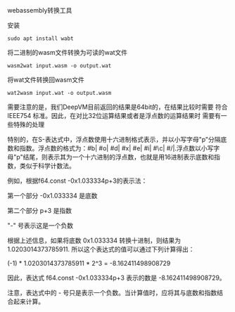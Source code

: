 webassembly转换工具

安装

```
sudo apt install wabt

```

将二进制的wasm文件转换为可读的wat文件

```
wasm2wat input.wasm -o output.wat
```

将wat文件转换回wasm文件

```
wat2wasm input.wat -o output.wasm
```

需要注意的是，我们DeepVM目前返回的结果是64bit的，在结果比较时需要
符合 IEEE754 标准。因此，在对比32位运算结果或者是浮点数的运算结果时
需要有一些特殊的处理

特别的，在S-表达式中，浮点数使用十六进制格式表示，并以小写字母"p"分隔底数和指数。浮点数的格式为：#b| #o| #d| #x| #e| #i| #\c| #\/|.浮点数以小写字母"p"结尾，则表示其为一个十六进制的浮点数，也就是用16进制表示底数和指数，类似于科学计数法。

例如，根据f64.const -0x1.033334p+3的表示法：

第一个部分 -0x1.033334 是底数

第二个部分 p+3 是指数

"-" 号表示这是一个负数

根据上述信息，如果将底数 0x1.033334 转换十进制，则结果为 1.0203014373785911. 所以这个表达式的值可以通过下列计算得出：

(-1) * 1.0203014373785911 * 2^3 = -8.162411498908729

因此，表达式 f64.const -0x1.033334p+3 表示的数是 -8.162411498908729。

注意，表达式中的 - 号只是表示一个负数。当计算值时，应将其与底数和指数结合起来计算。